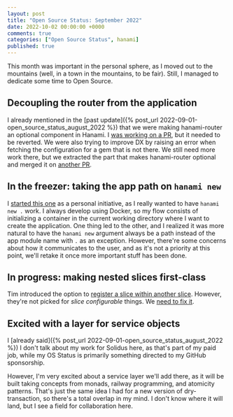 ```yaml
---
layout: post
title: "Open Source Status: September 2022"
date: 2022-10-02 00:00:00 +0000
comments: true
categories: ["Open Source Status", hanami] 
published: true
---
```

This month was important in the personal sphere, as I moved out to the
mountains (well, in a town in the mountains, to be fair). Still, I managed to
dedicate some time to Open Source.

## Decoupling the router from the application

I already mentioned in the [past update]({% post_url
2022-09-01-open_source_status_august_2022 %}) that we were making hanami-router
an optional component in Hanami. I [was working on a
PR](https://github.com/hanami/hanami/pull/1204), but it needed to be reverted.
We were also trying to improve DX by raising an error when fetching the
configuration for a gem that is not there. We still need more work there, but
we extracted the part that makes hanami-router optional and merged it on
[another PR](https://github.com/hanami/hanami/pull/1209).

## In the freezer: taking the app path on `hanami new`

I [started this one](https://github.com/hanami/cli/pull/43) as a personal
initiative, as I really wanted to have `hanami new .` work. I always develop
using Docker, so my flow consists of initializing a container in the current
working directory where I want to create the application. One thing led to the
other, and I realized it was more natural to have the `hanami new` argument
always be a path instead of the app module name with `.` as an exception.
However, there're some concerns about how it communicates to the user, and as
it's not a priority at this point, we'll retake it once more important stuff
has been done.

## In progress: making nested slices first-class

Tim introduced the option to [register a slice within another
slice](https://github.com/hanami/hanami/pull/1162). However, they're not picked
for _slice configurable_ things. We [need to fix
it](https://github.com/hanami/hanami/pull/1212).

## Excited with a layer for service objects

I [already said]({% post_url 2022-09-01-open_source_status_august_2022 %}) I
don't talk about my work for Solidus here, as that's part of my paid job, while
my OS Status is primarily something directed to my GitHub sponsorship.

However, I'm very excited about a service layer we'll add there, as it will be
built taking concepts from monads, railway programming, and atomicity patterns.
That's just the same idea I had for a new version of dry-transaction, so
there's a total overlap in my mind. I don't know where it will land, but I see
a field for collaboration here.
